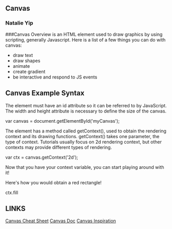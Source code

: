 ## Canvas

### Natalie Yip

###Canvas Overview
<canvas> is an HTML element used to draw graphics by using scripting, generally Javascript. Here is a list of a few things you can do with canvas: 
- draw text
- draw shapes
- animate
- create gradient
- be interactive and respond to JS events

## Canvas Example Syntax
The <canvas> element must have an id attribute so it can be referred to by JavaScript.
The width and height attribute is necessary to define the size of the canvas.

<canvas id="myCanvas" width="200" height="100"></canvas>

var canvas = document.getElementById('myCanvas');

The <canvas> element has a method called getContext(), used to obtain the rendering context and its drawing functions. getContext() takes one parameter, the type of context. Tutorials usually focus on 2d rendering context, but other contexts may provide different types of rendering.

var ctx = canvas.getContext('2d');

Now that you have your context variable, you can start playing around with it! 

Here's how you would obtain a red rectangle! 

ctx.fill


## LINKS 
[Canvas Cheat Sheet](http://cheatsheetworld.com/programming/html5-canvas-cheat-sheet/)
[Canvas Doc](https://developer.mozilla.org/en-US/docs/Web/API/CanvasRenderingContext2D)
[Canvas Inspiration](https://code.tutsplus.com/articles/21-ridiculously-impressive-html5-canvas-experiments--net-14210)